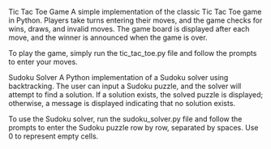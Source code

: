 Tic Tac Toe Game
A simple implementation of the classic Tic Tac Toe game in Python. Players take turns entering their moves, and the game checks for wins, draws, and invalid moves. The game board is displayed after each move, and the winner is announced when the game is over.

To play the game, simply run the tic_tac_toe.py file and follow the prompts to enter your moves.

Sudoku Solver
A Python implementation of a Sudoku solver using backtracking. The user can input a Sudoku puzzle, and the solver will attempt to find a solution. If a solution exists, the solved puzzle is displayed; otherwise, a message is displayed indicating that no solution exists.

To use the Sudoku solver, run the sudoku_solver.py file and follow the prompts to enter the Sudoku puzzle row by row, separated by spaces. Use 0 to represent empty cells.
